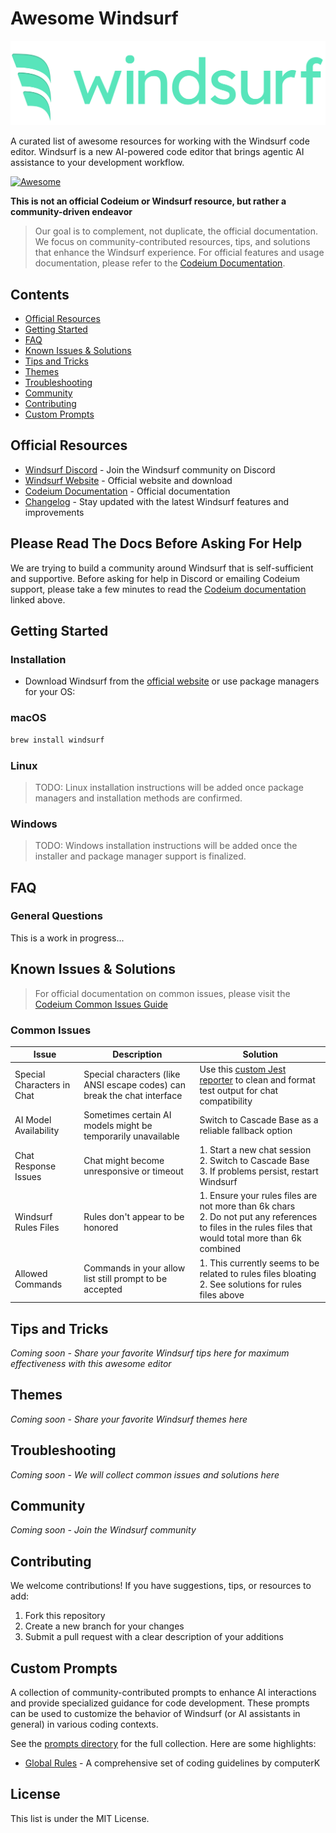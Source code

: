 # Awesome Windsurf

![alt text](windsurf_logo_wordmark.png)

A curated list of awesome resources for working with the Windsurf code editor. Windsurf is a new AI-powered code editor that brings agentic AI assistance to your development workflow.

[![Awesome](https://awesome.re/badge.svg)](https://awesome.re)

**This is not an official Codeium or Windsurf resource, but rather a community-driven endeavor**

> Our goal is to complement, not duplicate, the official documentation. We focus on community-contributed resources, tips, and solutions that enhance the Windsurf experience. For official features and usage documentation, please refer to the [Codeium Documentation](https://docs.codeium.com/getstarted/overview).

## Contents

- [Official Resources](#official-resources)
- [Getting Started](#getting-started)
- [FAQ](#faq)
- [Known Issues & Solutions](#known-issues--solutions)
- [Tips and Tricks](#tips-and-tricks)
- [Themes](#themes)
- [Troubleshooting](#troubleshooting)
- [Community](#community)
- [Contributing](#contributing)
- [Custom Prompts](#custom-prompts)

## Official Resources

- [Windsurf Discord](https://discord.com/invite/3XFf78nAx5) - Join the Windsurf community on Discord
- [Windsurf Website](https://www.codeium.com/windsurf) - Official website and download
- [Codeium Documentation](https://docs.codeium.com/getstarted/overview) - Official documentation
- [Changelog](https://codeium.com/changelog) - Stay updated with the latest Windsurf features and improvements

## Please Read The Docs Before Asking For Help

We are trying to build a community around Windsurf that is self-sufficient and supportive. Before asking for help in Discord or emailing Codeium support, please take a few minutes to read the [Codeium documentation](https://docs.codeium.com/getstarted/overview) linked above.

## Getting Started

### Installation

- Download Windsurf from the [official website](https://www.codeium.com/windsurf) or use package managers for your OS:

### macOS

  ```bash
  brew install windsurf
  ```

### Linux
  >
  > TODO: Linux installation instructions will be added once package managers and installation methods are confirmed.

### Windows
  >
  > TODO: Windows installation instructions will be added once the installer and package manager support is finalized.

## FAQ

### General Questions

This is a work in progress...

## Known Issues & Solutions

> For official documentation on common issues, please visit the [Codeium Common Issues Guide](https://docs.codeium.com/troubleshooting/common-issues)

### Common Issues

| Issue | Description | Solution |
|-------|-------------|----------|
| Special Characters in Chat | Special characters (like ANSI escape codes) can break the chat interface | Use this [custom Jest reporter](https://gist.github.com/BryceEWatson/79ce7138bb4edb0a5ab6104cf1f6f72a) to clean and format test output for chat compatibility |
| AI Model Availability | Sometimes certain AI models might be temporarily unavailable | Switch to Cascade Base as a reliable fallback option |
| Chat Response Issues | Chat might become unresponsive or timeout | 1. Start a new chat session<br>2. Switch to Cascade Base<br>3. If problems persist, restart Windsurf |
| Windsurf Rules Files | Rules don't appear to be honored | 1. Ensure your rules files are not more than 6k chars<br>2. Do not put any references to files in the rules files that would total more than 6k combined |
| Allowed Commands | Commands in your allow list still prompt to be accepted | 1. This currently seems to be related to rules files bloating<br>2. See solutions for rules files above |

## Tips and Tricks

*Coming soon - Share your favorite Windsurf tips here for maximum effectiveness with this awesome editor*

## Themes

*Coming soon - Share your favorite Windsurf themes here*

## Troubleshooting

*Coming soon - We will collect common issues and solutions here*

## Community

*Coming soon - Join the Windsurf community*

## Contributing

We welcome contributions! If you have suggestions, tips, or resources to add:

1. Fork this repository
2. Create a new branch for your changes
3. Submit a pull request with a clear description of your additions

## Custom Prompts

A collection of community-contributed prompts to enhance AI interactions and provide specialized guidance for code development. These prompts can be used to customize the behavior of Windsurf (or AI assistants in general) in various coding contexts.

See the [prompts directory](content/prompts) for the full collection. Here are some highlights:

- [Global Rules](content/prompts/global-rules.md) - A comprehensive set of coding guidelines by computerK

## License

This list is under the MIT License.
